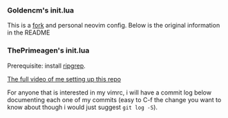 ### Goldencm's init.lua

This is a [fork](https://github.com/ThePrimeagen/init.lua) and personal neovim
config. Below is the original information in the README


### ThePrimeagen's init.lua
Prerequisite: install [ripgrep](https://github.com/BurntSushi/ripgrep).

[The full video of me setting up this repo](https://www.youtube.com/watch?v=w7i4amO_zaE)

For anyone that is interested in my vimrc, i will have a commit log below
documenting each one of my commits (easy to C-f the change you want to know
about though i would just suggest `git log -S`).

